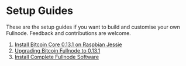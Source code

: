 # Setup Guides

These are the setup guides if you want to build and customise your own Fullnode. Feedback and contributions are welcome.

1. [Install Bitcoin Core 0.13.1 on Raspbian Jessie](https://github.com/MrChrisJ/fullnode/blob/master/Scripts/Installing_Bitcoin_0.13.1.sh)
2. [Upgrading Bitcoin Fullnode to 0.13.1](https://github.com/MrChrisJ/fullnode/blob/master/Scripts/Upgrading_to_Bitcoin_0.13.1.sh)
3. [Install Complete Fullnode Software](https://github.com/MrChrisJ/fullnode/blob/master/Scripts/Install_Complete_Fullnode_Software.sh)

